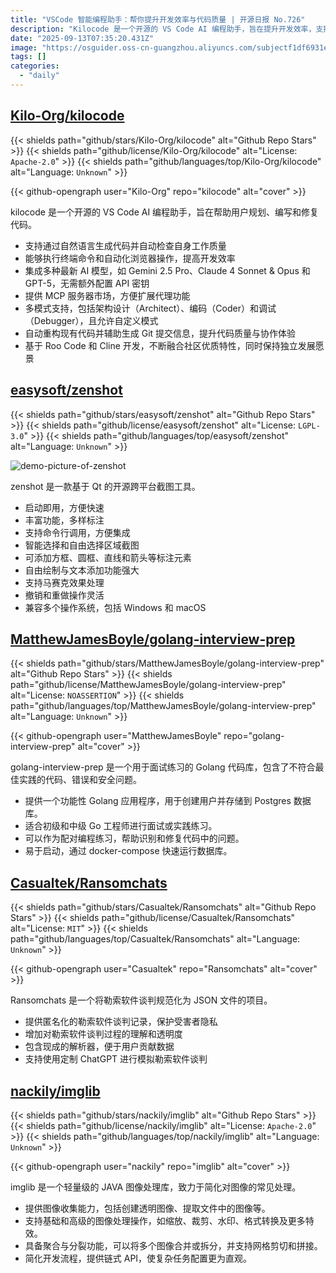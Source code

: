 ```yaml
---
title: "VSCode 智能编程助手：帮你提升开发效率与代码质量 | 开源日报 No.726"
description: "Kilocode 是一个开源的 VS Code AI 编程助手，旨在提升开发效率，支持自然语言生成代码、自动检查代码质量、执行终端命令和自动化浏览器操作。它集成了多种最新 AI 模型，无需额外配置 API 密钥，并提供多种模式 (如架构设计、编码和调试) 及自定义功能。Kilocode 还具备自动重构代码和生成 Git 提交信息的能力，致力于改善代码质量与协作体验。"
date: "2025-09-13T07:35:20.431Z"
image: "https://osguider.oss-cn-guangzhou.aliyuncs.com/subjectf1df6931ef4391f8571efc0548feef14.png"
tags: []
categories:
  - "daily"
---
```


## [Kilo-Org/kilocode](https://github.com/Kilo-Org/kilocode)

{{< shields path="github/stars/Kilo-Org/kilocode" alt="Github Repo Stars" >}} {{< shields path="github/license/Kilo-Org/kilocode" alt="License: `Apache-2.0`" >}} {{< shields path="github/languages/top/Kilo-Org/kilocode" alt="Language: `Unknown`" >}}

{{< github-opengraph user="Kilo-Org" repo="kilocode" alt="cover" >}}

kilocode 是一个开源的 VS Code AI 编程助手，旨在帮助用户规划、编写和修复代码。

- 支持通过自然语言生成代码并自动检查自身工作质量
- 能够执行终端命令和自动化浏览器操作，提高开发效率
- 集成多种最新 AI 模型，如 Gemini 2.5 Pro、Claude 4 Sonnet & Opus 和 GPT-5，无需额外配置 API 密钥
- 提供 MCP 服务器市场，方便扩展代理功能
- 多模式支持，包括架构设计（Architect）、编码（Coder）和调试（Debugger），且允许自定义模式
- 自动重构现有代码并辅助生成 Git 提交信息，提升代码质量与协作体验
- 基于 Roo Code 和 Cline 开发，不断融合社区优质特性，同时保持独立发展愿景
  
## [easysoft/zenshot](https://github.com/easysoft/zenshot)

{{< shields path="github/stars/easysoft/zenshot" alt="Github Repo Stars" >}} {{< shields path="github/license/easysoft/zenshot" alt="License: `LGPL-3.0`" >}} {{< shields path="github/languages/top/easysoft/zenshot" alt="Language: `Unknown`" >}}

![demo-picture-of-zenshot](https://static.osguider.com/subject/github/easysoft/zenshot/3a0e3c57cb992d5ff9cc8ca87c978e73.png)

zenshot 是一款基于 Qt 的开源跨平台截图工具。

- 启动即用，方便快速
- 丰富功能，多样标注
- 支持命令行调用，方便集成
- 智能选择和自由选择区域截图
- 可添加方框、圆框、直线和箭头等标注元素
- 自由绘制与文本添加功能强大
- 支持马赛克效果处理
- 撤销和重做操作灵活
- 兼容多个操作系统，包括 Windows 和 macOS
  
## [MatthewJamesBoyle/golang-interview-prep](https://github.com/MatthewJamesBoyle/golang-interview-prep)

{{< shields path="github/stars/MatthewJamesBoyle/golang-interview-prep" alt="Github Repo Stars" >}} {{< shields path="github/license/MatthewJamesBoyle/golang-interview-prep" alt="License: `NOASSERTION`" >}} {{< shields path="github/languages/top/MatthewJamesBoyle/golang-interview-prep" alt="Language: `Unknown`" >}}

{{< github-opengraph user="MatthewJamesBoyle" repo="golang-interview-prep" alt="cover" >}}

golang-interview-prep 是一个用于面试练习的 Golang 代码库，包含了不符合最佳实践的代码、错误和安全问题。

- 提供一个功能性 Golang 应用程序，用于创建用户并存储到 Postgres 数据库。
- 适合初级和中级 Go 工程师进行面试或实践练习。
- 可以作为配对编程练习，帮助识别和修复代码中的问题。
- 易于启动，通过 docker-compose 快速运行数据库。
  
## [Casualtek/Ransomchats](https://github.com/Casualtek/Ransomchats)

{{< shields path="github/stars/Casualtek/Ransomchats" alt="Github Repo Stars" >}} {{< shields path="github/license/Casualtek/Ransomchats" alt="License: `MIT`" >}} {{< shields path="github/languages/top/Casualtek/Ransomchats" alt="Language: `Unknown`" >}}

{{< github-opengraph user="Casualtek" repo="Ransomchats" alt="cover" >}}

Ransomchats 是一个将勒索软件谈判规范化为 JSON 文件的项目。

- 提供匿名化的勒索软件谈判记录，保护受害者隐私
- 增加对勒索软件谈判过程的理解和透明度
- 包含现成的解析器，便于用户贡献数据
- 支持使用定制 ChatGPT 进行模拟勒索软件谈判
  
## [nackily/imglib](https://github.com/nackily/imglib)

{{< shields path="github/stars/nackily/imglib" alt="Github Repo Stars" >}} {{< shields path="github/license/nackily/imglib" alt="License: `Apache-2.0`" >}} {{< shields path="github/languages/top/nackily/imglib" alt="Language: `Unknown`" >}}

{{< github-opengraph user="nackily" repo="imglib" alt="cover" >}}

imglib 是一个轻量级的 JAVA 图像处理库，致力于简化对图像的常见处理。

- 提供图像收集能力，包括创建透明图像、提取文件中的图像等。
- 支持基础和高级的图像处理操作，如缩放、裁剪、水印、格式转换及更多特效。
- 具备聚合与分裂功能，可以将多个图像合并或拆分，并支持网格剪切和拼接。
- 简化开发流程，提供链式 API，使复杂任务配置更为直观。
  
